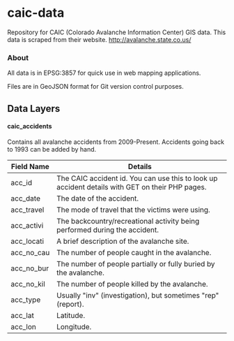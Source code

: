 # caic-data
Repository for CAIC (Colorado Avalanche Information Center) GIS data.
This data is scraped from their website.  http://avalanche.state.co.us/

### About
All data is in EPSG:3857 for quick use in web mapping applications.

Files are in GeoJSON format for Git version control purposes.

## Data Layers

#### caic_accidents
Contains all avalanche accidents from 2009-Present.  Accidents going back to 1993 can be added by hand.

| Field Name | Details |
|------------|---------|
| acc_id    | The CAIC accident id.  You can use this to look up accident details with GET on their PHP pages. |
| acc_date | The date of the accident. |
| acc_travel | The mode of travel that the victims were using. |
| acc_activi | The backcountry/recreational activity being performed during the accident. |
| acc_locati | A brief description of the avalanche site. |
| acc_no_cau | The number of people caught in the avalanche. |
| acc_no_bur | The number of people partially or fully buried by the avalanche. |
| acc_no_kil | The number of people killed by the avalanche. |
| acc_type | Usually "inv" (investigation), but sometimes "rep" (report). |
| acc_lat | Latitude. |
| acc_lon | Longitude. |

